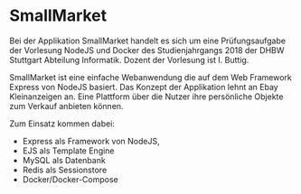 # SmallMarket

Bei der Applikation SmallMarket handelt es sich um eine Prüfungsaufgabe der Vorlesung NodeJS und Docker des Studienjahrgangs 2018 der DHBW Stuttgart Abteilung Informatik. Dozent der Vorlesung ist I. Buttig.

SmallMarket ist eine einfache Webanwendung die auf dem Web Framework Express von NodeJS basiert. Das Konzept der Applikation lehnt an Ebay Kleinanzeigen an. Eine Plattform über die Nutzer ihre persönliche Objekte zum Verkauf anbieten können.

Zum Einsatz kommen dabei:
- Express als Framework von NodeJS,
- EJS als Template Engine
- MySQL als Datenbank 
- Redis als Sessionstore
- Docker/Docker-Compose
